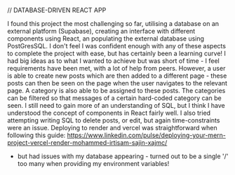 // DATABASE-DRIVEN REACT APP

I found this project the most challenging so far, utilising a database on an external platform (Supabase), creating an interface with different components using React, an populating the external database using PostGresSQL.
I don't feel I was confident enough with any of these aspects to complete the project with ease, but has certainly been a learning curve! I had big ideas as to what I wanted to achieve but was short of time - I feel requirements have been met, with a lot of help from peers.
However, a user is able to create new posts which are then added to a different page - these posts can then be seen on the page when the user navigates to the relevant page. A category is also able to be assigned to these posts. The categories can be filtered so that messages of a certain hard-coded category can be seen.
I still need to gain more of an understanding of SQL, but I think I have understood the concept of components in React fairly well. 
I also tried attempting writing SQL to delete posts, or edit, but again time-constraints were an issue.
Deploying to render and vercel was straightforward when following this guide: https://www.linkedin.com/pulse/deploying-your-mern-project-vercel-render-mohammed-irtisam-sajin-xajmc/
- but had issues with my database appearing - turned out to be a single '/' too many when providing my environment variables!